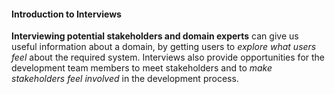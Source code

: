 <link rel="stylesheet" href="{{baseUrl}}/css/textbook.css">

<div class="website-content">

#### Introduction to Interviews

<div id="main">

**Interviewing potential stakeholders and domain experts** can give us useful information about a domain, by getting users to _explore what users feel_ about the required system. Interviews also provide opportunities for the development team members to meet stakeholders and to _make stakeholders feel involved_ in the development process.

<p/>

<!-- extras ------------------------------------------------------------------------------------ -->

<panel header=":paperclip: Extras" expandable type="seamless" expanded>

  <panel header=":mortar_board: Learning Outcomes" expandable type="seamless">
    <include src="exercises.md" />
  </panel>

  <panel header=":package: Resources" expandable type="seamless">
    <include src="resources.md" />
  </panel>

  <panel header=":laughing: Humor" expandable type="seamless">
    <include src="humor.md" />
  </panel>

</panel>

</div>
</div>
